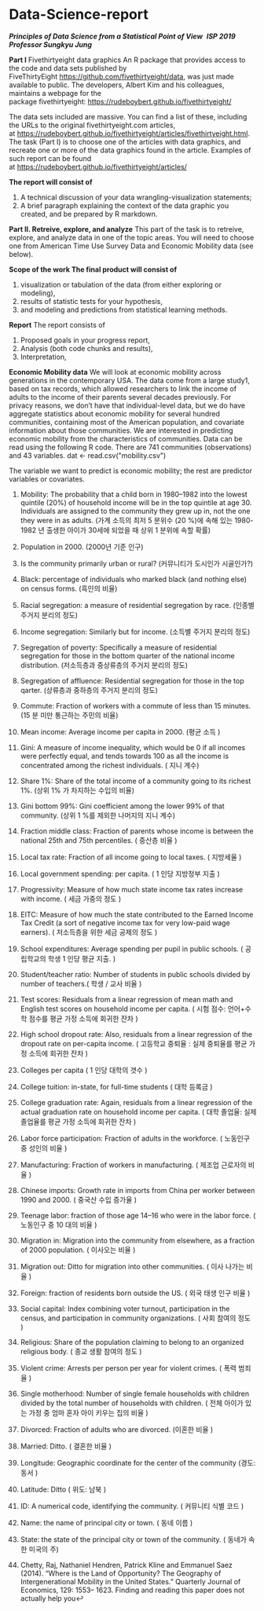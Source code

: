 # Data-Science-report

***Principles of Data Science from a Statistical Point of View*** 
***ISP 2019*** 
***Professor Sungkyu Jung*** 

**Part I**
Fivethirtyeight data graphics An R package that provides access to the code and data sets published by FiveThirtyEight https://github.com/fivethirtyeight/data, was just made available to public. The developers, Albert Kim and his colleagues, maintains a webpage for the package fivethirtyeight: https://rudeboybert.github.io/fivethirtyeight/ 

The data sets included are massive. You can find a list of these, including the URLs to the original fivethirtyeight.com articles, at https://rudeboybert.github.io/fivethirtyeight/articles/fivethirtyeight.html. The task (Part I) is to choose one of the articles with data graphics, and recreate one or more of the data graphics found in the article. Examples of such report can be found at https://rudeboybert.github.io/fivethirtyeight/articles/ 

**The report will consist of**
1. A technical discussion of your data wrangling-visualization statements; 
2. A brief paragraph explaining the context of the data graphic you created, and be prepared by R markdown.   

**Part II. Retreive, explore, and analyze**
This part of the task is to retreive, explore, and analyze data in one of the topic areas. You will need to choose one from American Time Use Survey Data and Economic Mobility data (see below). 

**Scope of the work The final product will consist of**
1. visualization or tabulation of the data (from either exploring or modeling), 
2. results of statistic tests for your hypothesis, 
3. and modeling and predictions from statistical learning methods.  

**Report**
The report consists of 
1. Proposed goals in your progress report, 
2. Analysis (both code chunks and results), 
3. Interpretation,  

**Economic Mobility data**
We will look at economic mobility across generations in the contemporary USA. The data come from a large study1, based on tax records, which allowed researchers to link the income of adults to the income of their parents several decades previously. For privacy reasons, we don’t have that individual-level data, but we do have aggregate statistics about economic mobility for several hundred communities, containing most of the American population, and covariate information about those communities. We are interested in predicting economic mobility from the characteristics of communities. 
Data can be read using the following R code. There are 741 communities (observations) and 43 variables. 
dat &lt;- read.csv("mobility.csv")  

The variable we want to predict is economic mobility; the rest are predictor variables or covariates. 

1. Mobility: The probability that a child born in 1980–1982 into the lowest quintile (20%) of household income will be in the top quintile at age 30. Individuals are assigned to the community they grew up in, not the one they were in as adults. (가계 소득의 최저 5 분위수 (20 %)에 속해 있는 1980-1982 년 출생한 아이가 30세에 되었을 때 상위 1 분위에 속할 확률)  

2. Population in 2000. (2000년 기준 인구)  

3. Is the community primarily urban or rural? (커뮤니티가 도시인가 시골인가?)  

4. Black: percentage of individuals who marked black (and nothing else) on census forms. (흑인의 비율)  

5. Racial segregation: a measure of residential segregation by race. (인종별 주거지 분리의 정도)  

6. Income segregation: Similarly but for income. (소득별 주거지 분리의 정도)  

7. Segregation of poverty: Specifically a measure of residential segregation for those in the bottom quarter of the national income distribution. (저소득층과 중상류층의 주거지 분리의 정도)  

8. Segregation of affluence: Residential segregation for those in the top qarter. (상류층과 중하층의 주거지 분리의 정도)  

9. Commute: Fraction of workers with a commute of less than 15 minutes. (15 분 미만 통근하는 주민의 비율)  

10. Mean income: Average income per capita in 2000. (평균 소득 )  

11. Gini: A measure of income inequality, which would be 0 if all incomes were perfectly equal, and tends towards 100 as all the income is concentrated among the richest individuals. ( 지니 계수)  

12. Share 1%: Share of the total income of a community going to its richest 1%. (상위 1% 가 차지하는 수입의 비율)  

13. Gini bottom 99%: Gini coefficient among the lower 99% of that community. (상위 1 %를 제외한 나머지의 지니 계수)  

14. Fraction middle class: Fraction of parents whose income is between the national 25th and 75th percentiles. ( 중산층 비율 )  

15. Local tax rate: Fraction of all income going to local taxes. ( 지방세율 )  

16. Local government spending: per capita. ( 1 인당 지방정부 지출 )  

17. Progressivity: Measure of how much state income tax rates increase with income. ( 세금 가중의 정도 )  

18. EITC: Measure of how much the state contributed to the Earned Income Tax Credit (a sort of negative income tax for very low-paid wage earners). ( 저소득층을 위한 세금 공제의 정도 )  

19. School expenditures: Average spending per pupil in public schools. ( 공립학교의 학생 1 인당 평균 지출. )  

20. Student/teacher ratio: Number of students in public schools divided by number of teachers.( 학생 / 교사 비율 )  

21. Test scores: Residuals from a linear regression of mean math and English test scores on household income per capita. ( 시험 점수: 언어+수학 점수를 평균 가정 소득에 회귀한 잔차 )  

22. High school dropout rate: Also, residuals from a linear regression of the dropout rate on per-capita income. ( 고등학교 중퇴율 : 실제 중퇴율를 평균 가정 소득에 회귀한 잔차 )  

23. Colleges per capita ( 1 인당 대학의 갯수 )  

24. College tuition: in-state, for full-time students ( 대학 등록금 )  

25. College graduation rate: Again, residuals from a linear regression of the actual graduation rate on household income per capita. ( 대학 졸업율: 실제 졸업율를 평균 가정 소득에 회귀한 잔차 )  

26. Labor force participation: Fraction of adults in the workforce. ( 노동인구 중 성인의 비율 )  

27. Manufacturing: Fraction of workers in manufacturing. ( 제조업 근로자의 비율 )  

28. Chinese imports: Growth rate in imports from China per worker between 1990 and 2000. ( 중국산 수입 증가율 )  

29. Teenage labor: fraction of those age 14–16 who were in the labor force. ( 노동인구 중 10 대의 비율 )  

30. Migration in: Migration into the community from elsewhere, as a fraction of 2000 population. ( 이사오는 비율 )  

31. Migration out: Ditto for migration into other communities. ( 이사 나가는 비율 )  

32. Foreign: fraction of residents born outside the US. ( 외국 태생 인구 비율 )  

33. Social capital: Index combining voter turnout, participation in the census, and participation in community organizations. ( 사회 참여의 정도 )  

34. Religious: Share of the population claiming to belong to an organized religious body. ( 종교 생활 참여의 정도 )  

35. Violent crime: Arrests per person per year for violent crimes. ( 폭력 범죄율 )  

36. Single motherhood: Number of single female households with children divided by the total number of households with children. ( 전체 아이가 있는 가정 중 엄마 혼자 아이 키우는 집의 비율 )  

37. Divorced: Fraction of adults who are divorced. (이혼한 비율 )  

38. Married: Ditto. ( 결혼한 비율 )  

39. Longitude: Geographic coordinate for the center of the community (경도: 동서 )  

40. Latitude: Ditto ( 위도: 남북 )  

41. ID: A numerical code, identifying the community. ( 커뮤니티 식별 코드 )  

42. Name: the name of principal city or town. ( 동네 이름 )  

43. State: the state of the principal city or town of the community. ( 동네가 속한 미국의 주)   

1. Chetty, Raj, Nathaniel Hendren, Patrick Kline and Emmanuel Saez (2014). “Where is the Land of Opportunity? The Geography of Intergenerational Mobility in the United States.” Quarterly Journal of Economics, 129: 1553– 1623. Finding and reading this paper does not actually help you↩ 
